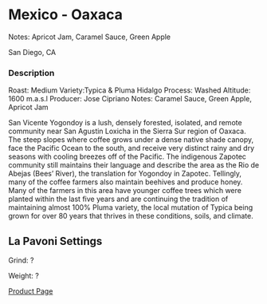 
# Mexico - Oaxaca
Notes: Apricot Jam, Caramel Sauce, Green Apple

San Diego, CA

### Description
Roast: Medium
Variety:Typica & Pluma Hidalgo
Process: Washed
Altitude: 1600 m.a.s.l
Producer: Jose Cipriano
Notes: Caramel Sauce, Green Apple, Apricot Jam


San Vicente Yogondoy is a lush, densely forested, isolated, and remote community near San Agustin Loxicha in the Sierra Sur region of Oaxaca. The steep slopes where coffee grows under a dense native shade canopy, face the Pacific Ocean to the south, and receive very distinct rainy and dry seasons with cooling breezes off of the Pacific. The indigenous Zapotec community still maintains their language and describe the area as the Rio de Abejas (Bees’ River), the translation for Yogondoy in Zapotec. Tellingly, many of the coffee farmers also maintain beehives and produce honey. Many of the farmers in this area have younger coffee trees which were planted within the last five years and are continuing the tradition of maintaining almost 100% Pluma variety, the local mutation of Typica being grown for over 80 years that thrives in these conditions, soils, and climate.




## La Pavoni Settings

Grind: ?

Weight: ?



[Product Page](https://jauntcoffee.com/collections/coffee/products/mexico-oaxaca)